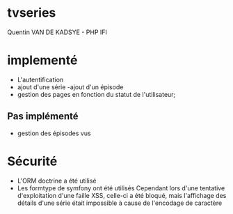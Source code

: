 tvseries
========

Quentin VAN DE KADSYE - PHP IFI

# implementé
 - L'autentification
 - ajout d'une série
 -ajout d'un épisode
 - gestion des pages en fonction du statut de l'utilisateur;
 
## Pas implémenté 
 - gestion des épisodes vus
 
# Sécurité
- L'ORM doctrine a été utilisé
- Les formtype de symfony ont été utilisés
Cependant lors d'une tentative d'exploitation d'une faille XSS, celle-ci a été bloqué, mais l'affichage des détails d'une série était impossible à cause de l'encodage de caractère
